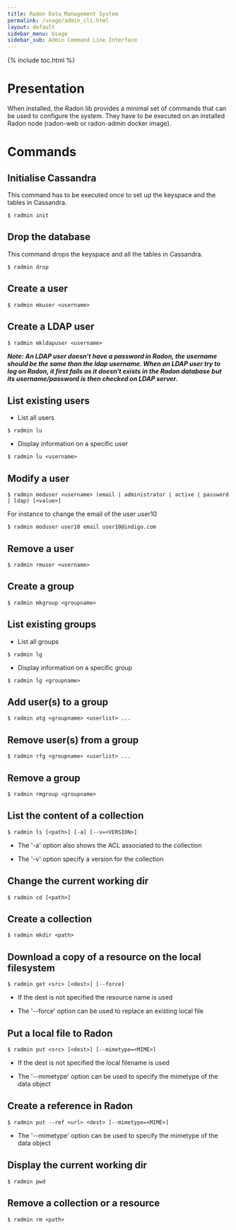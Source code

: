 ```yaml
---
title: Radon Data Management System
permalink: /usage/admin_cli.html
layout: default
sidebar_menu: Usage
sidebar_sub: Admin Command Line Interface
---
```


{% include toc.html %}

# Presentation

When installed, the Radon lib provides a minimal set of commands
that can be used to configure the system. They have to be executed
on an installed Radon node (radon-web or radon-admin docker image).


# Commands

## Initialise Cassandra

This command has to be executed once to set up the keyspace and the tables in
Cassandra.

```
$ radmin init
```

## Drop the database

This command drops the keyspace and all the tables in Cassandra.

```
$ radmin drop
```

## Create a user

```
$ radmin mkuser <username>
```

## Create a LDAP user

```
$ radmin mkldapuser <username>
```

**_Note: An LDAP user doesn't have a password in Radon, the username should be 
the same than the ldap username. When an LDAP user try to log on Radon, it 
first fails as it doesn't exists in the Radon database but its username/password
is then checked on LDAP server._**

## List existing users

* List all users

```
$ radmin lu
```

* Display information on a specific user

```
$ radmin lu <username>
```

## Modify a user

```
$ radmin moduser <username> (email | administrator | active | password | ldap) [<value>]
```

For instance to change the email of the user user10

```
$ radmin moduser user10 email user10@indigo.com
```

## Remove a user

```
$ radmin rmuser <username>
```

## Create a group

```
$ radmin mkgroup <groupname>
```

## List existing groups

* List all groups

```
$ radmin lg
```

* Display information on a specific group

```
$ radmin lg <groupname>
```

## Add user(s) to a group

```
$ radmin atg <groupname> <userlist> ...
```

## Remove user(s) from a group

```
$ radmin rfg <groupname> <userlist> ...
```

## Remove a group

```
$ radmin rmgroup <groupname>
```

## List the content of a collection

```
$ radmin ls [<path>] [-a] [--v=<VERSION>]
```

* The '-a' option also shows the ACL associated to the collection

* The '-v' option specify a version for the collection

## Change the current working dir

```
$ radmin cd [<path>]
```

## Create a collection

```
$ radmin mkdir <path>
```

## Download a copy of a resource on the local filesystem

```
$ radmin get <src> [<dest>] [--force]
```

* If the dest is not specified the resource name is used

* The '--force' option can be used to replace an existing local file 

## Put a local file to Radon

```
$ radmin put <src> [<dest>] [--mimetype=<MIME>]
```

* If the dest is not specified the local filename is used

* The '--mimetype' option can be used to specify the mimetype of the data object

## Create a reference in Radon

```
$ radmin put --ref <url> <dest> [--mimetype=<MIME>]
```

* The '--mimetype' option can be used to specify the mimetype of the data object

## Display the current working dir

```
$ radmin pwd
```

## Remove a collection or a resource

```
$ radmin rm <path>
```